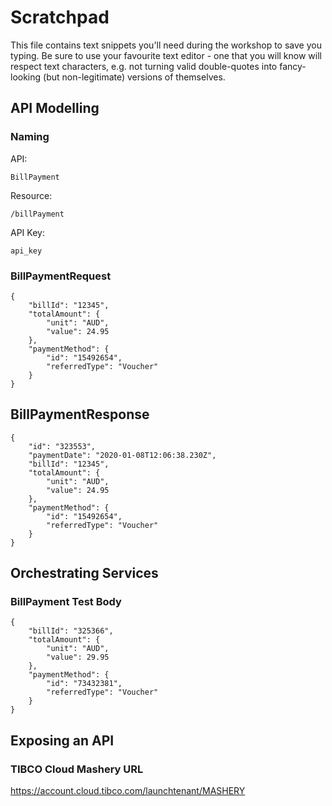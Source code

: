 # Scratchpad

This file contains text snippets you'll need during the workshop to save you typing. Be sure to use your favourite text editor - one that you will know will respect text characters, e.g. not turning valid double-quotes into fancy-looking (but non-legitimate) versions of themselves.


## API Modelling

### Naming

API: 
```
BillPayment
```

Resource:
```
/billPayment
```

API Key:
```
api_key
```

### BillPaymentRequest

```
{
    "billId": "12345",
    "totalAmount": {
        "unit": "AUD",
        "value": 24.95
    },
    "paymentMethod": {
        "id": "15492654",
        "referredType": "Voucher"
    }
}
```

## BillPaymentResponse

```
{
    "id": "323553",
    "paymentDate": "2020-01-08T12:06:38.230Z",
    "billId": "12345",
    "totalAmount": {
        "unit": "AUD",
        "value": 24.95
    },
    "paymentMethod": {
        "id": "15492654",
        "referredType": "Voucher"
    }
}
```

## Orchestrating Services

### BillPayment Test Body

```
{
    "billId": "325366",
    "totalAmount": {
        "unit": "AUD",
        "value": 29.95
    },
    "paymentMethod": {
        "id": "73432381",
        "referredType": "Voucher"
    }
}
```

## Exposing an API

### TIBCO Cloud Mashery URL
https://account.cloud.tibco.com/launchtenant/MASHERY
